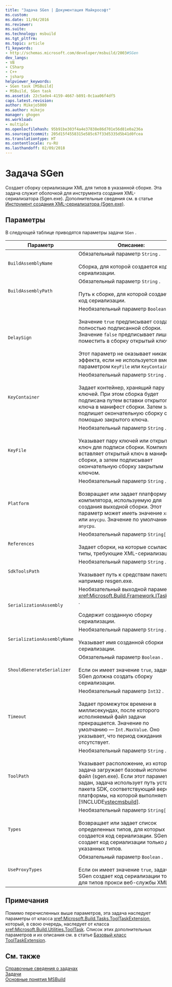 ```yaml
---
title: "Задача SGen | Документация Майкрософт"
ms.custom: 
ms.date: 11/04/2016
ms.reviewer: 
ms.suite: 
ms.technology: msbuild
ms.tgt_pltfrm: 
ms.topic: article
f1_keywords:
- http://schemas.microsoft.com/developer/msbuild/2003#SGen
dev_langs:
- VB
- CSharp
- C++
- jsharp
helpviewer_keywords:
- SGen task [MSBuild]
- MSBuild, SGen task
ms.assetid: 22c5ade4-4159-4667-b891-0c1aa06f4df5
caps.latest.revision: 
author: Mikejo5000
ms.author: mikejo
manager: ghogen
ms.workload:
- multiple
ms.openlocfilehash: 95b91be303f4a4e37838e86d701e56d81e0a236a
ms.sourcegitcommit: 205d15f4558315e585c67f33d5335d5b41d0fcea
ms.translationtype: HT
ms.contentlocale: ru-RU
ms.lasthandoff: 02/09/2018
---
```

# <a name="sgen-task"></a>Задача SGen
Создает сборку сериализации XML для типов в указанной сборке. Эта задача служит оболочкой для инструмента создания XML-сериализатора (Sgen.exe). Дополнительные сведения см. в статье [Инструмент создания XML-сериализатора (Sgen.exe)](/dotnet/framework/serialization/xml-serializer-generator-tool-sgen-exe).  
  
## <a name="parameters"></a>Параметры  
 В следующей таблице приводятся параметры задачи `SGen` .  
  
|Параметр|Описание:|  
|---------------|-----------------|  
|`BuildAssemblyName`|Обязательный параметр `String` .<br /><br /> Сборка, для которой создается код сериализации.|  
|`BuildAssemblyPath`|Обязательный параметр `String` .<br /><br /> Путь к сборке, для которой создается код сериализации.|  
|`DelaySign`|Необязательный параметр `Boolean` .<br /><br /> Значение `true` предписывает создание полностью подписанной сборки. Значение `false` предписывает лишь поместить в сборку открытый ключ.<br /><br /> Этот параметр не оказывает никакого эффекта, если не используется вместе с параметром `KeyFile` или `KeyContainer`.|  
|`KeyContainer`|Необязательный параметр `String` .<br /><br /> Задает контейнер, хранящий пару ключей. При этом сборка будет подписана путем вставки открытого ключа в манифест сборки. Затем задача подпишет окончательную сборку с помощью закрытого ключа.|  
|`KeyFile`|Необязательный параметр `String` .<br /><br /> Указывает пару ключей или открытый ключ для подписи сборки. Компилятор вставляет открытый ключ в манифест сборки, а затем подписывает окончательную сборку закрытым ключом.|  
|`Platform`|Необязательный параметр `String` .<br /><br /> Возвращает или задает платформу компилятора, используемую для создания выходной сборки. Этот параметр может иметь значение `x86`, `x64` или `anycpu`. Значение по умолчанию — `anycpu`.|  
|`References`|Необязательный параметр `String[]` .<br /><br /> Задает сборки, на которые ссылаются типы, требующие XML-сериализации.|  
|`SdkToolsPath`|Необязательный параметр `String` .<br /><br /> Указывает путь к средствам пакета SDK, например resgen.exe.|  
|`SerializationAssembly`|Необязательный выходной параметр <xref:Microsoft.Build.Framework.ITaskItem>`[]` .<br /><br /> Содержит созданную сборку сериализации.|  
|`SerializationAssemblyName`|Необязательный параметр `String` .<br /><br /> Указывает имя созданной сборки сериализации.|  
|`ShouldGenerateSerializer`|Обязательный параметр `Boolean` .<br /><br /> Если он имеет значение `true`, задача SGen должна создать сборку сериализации.|  
|`Timeout`|Необязательный параметр `Int32` .<br /><br /> Задает промежуток времени в миллисекундах, после которого исполняемый файл задачи прекращается. Значение по умолчанию — `Int.MaxValue`. Оно указывает, что период ожидания отсутствует.|  
|`ToolPath`|Необязательный параметр `String` .<br /><br /> Указывает расположение, из которого задача загружает базовый исполняемый файл (sgen.exe). Если этот параметр не задан, задача использует путь установки пакета SDK, соответствующий версии платформы, на которой выполняется [!INCLUDE[vstecmsbuild](../extensibility/internals/includes/vstecmsbuild_md.md)].|  
|`Types`|Необязательный параметр `String[]` .<br /><br /> Возвращает или задает список определенных типов, для которых создается код сериализации. SGen создает код сериализации только для указанных типов.|  
|`UseProxyTypes`|Обязательный параметр `Boolean` .<br /><br /> Если он имеет значение `true`, задача SGen создает код сериализации только для типов прокси веб-службы XML.|  
  
## <a name="remarks"></a>Примечания  
 Помимо перечисленных выше параметров, эта задача наследует параметры от класса <xref:Microsoft.Build.Tasks.ToolTaskExtension>, который, в свою очередь, наследует от класса <xref:Microsoft.Build.Utilities.ToolTask>. Список этих дополнительных параметров и их описания см. в статье [Базовый класс ToolTaskExtension](../msbuild/tooltaskextension-base-class.md).  
  
## <a name="see-also"></a>См. также  
 [Справочные сведения о задачах](../msbuild/msbuild-task-reference.md)   
 [Задачи](../msbuild/msbuild-tasks.md)   
 [Основные понятия MSBuild](../msbuild/msbuild-concepts.md)